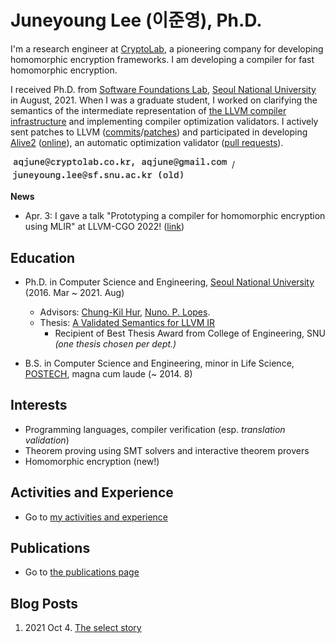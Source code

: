 # Juneyoung Lee (이준영), Ph.D.

I'm a research engineer at [CryptoLab](https://www.cryptolab.co.kr/eng/),
a pioneering company for developing homomorphic encryption frameworks.
I am developing a compiler for fast homomorphic encryption.

I received Ph.D. from [Software Foundations Lab](https://sf.snu.ac.kr/),
[Seoul National University](https://en.snu.ac.kr/) in August, 2021.
When I was a graduate student, I worked on clarifying the semantics of the intermediate
representation of [the LLVM compiler infrastructure](https://llvm.org) and
implementing compiler optimization validators.
I actively sent patches to LLVM
([commits](https://github.com/llvm/llvm-project/commits?author=aqjune)/[patches](https://reviews.llvm.org/differential/query/ZDmAEKkUFLzv/#R))
and participated in developing [Alive2](https://github.com/AliveToolkit/alive2) ([online](https://alive2.llvm.org/)), an automatic optimization validator ([pull requests](https://github.com/AliveToolkit/alive2/pulls?q=is%3Apr+author%3Aaqjune)).

<img src="assets/img/email.png" alt="aqjune gmail" width="350"/> / 
<img src="assets/img/email_old.png" alt="aqjune gmail" width="280"/>

**News**
- Apr. 3: I gave a talk "Prototyping a compiler for homomorphic encryption using MLIR" at LLVM-CGO 2022! ([link](https://llvm.org/devmtg/2022-04-03/#prototyping-compiler))

## Education

- Ph.D. in Computer Science and Engineering, [Seoul National University](https://en.snu.ac.kr/) (2016. Mar ~ 2021. Aug)
  * Advisors: [Chung-Kil Hur](https://sf.snu.ac.kr/gil.hur/), [Nuno. P. Lopes](https://web.ist.utl.pt/nuno.lopes/).
  * Thesis: [A Validated Semantics for LLVM IR](https://sf.snu.ac.kr/juneyoung.lee/thesis/)
      - Recipient of Best Thesis Award from College of Engineering, SNU *(one thesis chosen per dept.)*

- B.S. in Computer Science and Engineering, minor in Life Science, [POSTECH](https://www.postech.ac.kr/eng/), magna cum laude (~ 2014. 8)

## Interests

- Programming languages, compiler verification (esp. _translation validation_)
- Theorem proving using SMT solvers and interactive theorem provers
- Homomorphic encryption (new!)

## Activities and Experience

- Go to [my activities and experience](/activities-and-experience.md)

## Publications

- Go to [the publications page](/publications.md)

## Blog Posts

1. 2021 Oct 4. [The select story](posts/2021-10-4.the-select-story.html)

